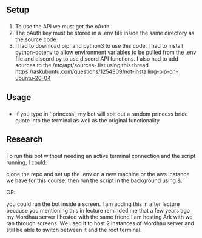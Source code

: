 ## Setup
###
1. To use the API we must get the oAuth
2. The oAuth key must be stored in a .env file inside the same directory as the source code
3. I had to download pip, and python3 to use this code.  I had to install python-dotenv to allow environment variables to be pulled from the .env file and discord.py to use discord API functions.  I also had to add sources to the /etc/apt/sources-.list using this thread https://askubuntu.com/questions/1254309/not-installing-pip-on-ubuntu-20-04

## Usage
###
- If you type in '!princess', my bot will spit out a random princess bride quote into the terminal as well as the original functionality

## Research 
###
To run this bot without needing an active terminal connection and the script running, I could:

clone the repo and set up the .env on a new machine or the aws instance we have for this course, then run the script in the background using &.

OR:

you could run the bot inside a screen.  I am adding this in after lecture because you mentioning this in lecture reminded me that a few years ago my Mordhau server I hosted with the same friend I am hosting Ark with we ran through screens.  We used it to host 2 instances of Mordhau server and still be able to switch between it and the root terminal.
